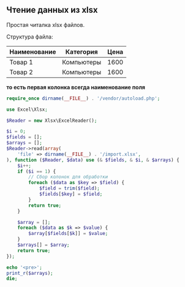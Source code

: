 ## Чтение данных из xlsx
Простая читалка xlsx файлов.

Структура файла:

| Наименование  | Категория         | Цена |
| ------------- |:-----------------:| ----:|
| Товар 1       | Компьютеры        | 1600 |
| Товар 2       | Компьютеры        | 1600 |

**то есть первая колонка всегда наименование поля**

```php
require_once dirname(__FILE__) . '/vendor/autoload.php';

use Excel\Xlsx;

$Reader = new Xlsx\ExcelReader();

$i = 0;
$fields = [];
$arrays = [];
$Reader->read(array(
    'file' => dirname(__FILE__) . '/import.xlsx',
), function ($Reader, $data) use (& $fields, & $i, & $arrays) {
    $i++;
    if ($i == 1) {
        // Сбор колонок для обработки
        foreach ($data as $key => $field) {
            $field = trim($field);
            $fields[$key] = $field;
        }
        return true;
    }

    $array = [];
    foreach ($data as $k => $value) {
        $array[$fields[$k]] = $value;
    }
    $arrays[] = $array;
    return true;
});

echo '<pre>';
print_r($arrays);
die;
```
